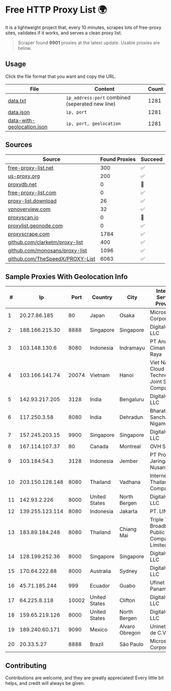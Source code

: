 
# Free HTTP Proxy List 🌍

It is a lightweight project that, every 10 minutes, scrapes lots of free-proxy sites, validates if it works, and serves a clean proxy list.


> Scraper found **9901** proxies at the latest update. Usable proxies are below.

## Usage

Click the file format that you want and copy the URL.


|File|Content|Count|
|----|-------|-----|
|[data.txt](https://raw.githubusercontent.com/themiralay/Proxy-List-World/master/data.txt)|`ip_address:port` combined (seperated new line)|1281|
|[data.json](https://raw.githubusercontent.com/themiralay/Proxy-List-World/master/data.json)|`ip, port`|1281|
|[data-with-geolocation.json](https://raw.githubusercontent.com/themiralay/Proxy-List-World/master/data-with-geolocation.json)|`ip, port, geolocation`|1281|

## Sources

|Source|Found Proxies|Succeed|
|------|-------------|-------|
|[free-proxy-list.net](https://free-proxy-list.net)|300|✅|
|[us-proxy.org](https://www.us-proxy.org)|200|✅|
|[proxydb.net](http://proxydb.net)|0|🚫|
|[free-proxy-list.com](https://free-proxy-list.com/?page=&port=&type%5B%5D=http&type%5B%5D=https&up_time=0&search=Search)|0|✅|
|[proxy-list.download](https://www.proxy-list.download/HTTP)|26|✅|
|[vpnoverview.com](https://vpnoverview.com/privacy/anonymous-browsing/free-proxy-servers)|32|✅|
|[proxyscan.io](https://www.proxyscan.io)|0|🚫|
|[proxylist.geonode.com](https://proxylist.geonode.com/api/proxy-list?limit=300&page=1&sort_by=lastChecked&sort_type=desc&protocols=http,https)|0|✅|
|[proxyscrape.com](https://api.proxyscrape.com/v2/?request=displayproxies&protocol=http&timeout=10000&country=all&ssl=all&anonymity=all)|1784|✅|
|[github.com/clarketm/proxy-list](https://raw.githubusercontent.com/clarketm/proxy-list/master/proxy-list-raw.txt)|400|✅|
|[github.com/monosans/proxy-list](https://raw.githubusercontent.com/monosans/proxy-list/main/proxies/http.txt)|1096|✅|
|[github.com/TheSpeedX/PROXY-List](https://raw.githubusercontent.com/TheSpeedX/PROXY-List/master/http.txt)|6063|✅|


## Sample Proxies With Geolocation Info

|#|Ip|Port|Country|City|Internet Service Provider|
|-|--|----|-------|----|-------------------------|
|1|20.27.86.185|80|Japan|Osaka|Microsoft Corporation|
|2|188.166.215.30|8888|Singapore|Singapore|DigitalOcean, LLC|
|3|103.148.130.6|8080|Indonesia|Indramayu|PT Anugerah Cimanuk Raya|
|4|103.166.141.74|20074|Vietnam|Hanoi|Viet NAM Cloud Technology Joint Stock Company|
|5|142.93.217.205|3128|India|Bengaluru|DigitalOcean, LLC|
|6|117.250.3.58|8080|India|Dehradun|Bharat Sanchar Nigam Ltd|
|7|157.245.203.15|9900|Singapore|Singapore|DigitalOcean, LLC|
|8|167.114.107.37|80|Canada|Montreal|OVH SAS|
|9|103.184.54.3|3128|Indonesia|Jember|PT Proxi Jaringan Nusantara|
|10|203.150.128.148|8080|Thailand|Vadhana|Internet Thailand Company Ltd|
|11|142.93.2.226|8000|United States|North Bergen|DigitalOcean, LLC|
|12|139.255.123.114|8080|Indonesia|Jakarta|PT. LINKNET|
|13|183.89.184.248|8080|Thailand|Chiang Mai|Triple T Broadband Public Company Limited|
|14|128.199.252.36|8000|Singapore|Singapore|DigitalOcean, LLC|
|15|170.64.222.88|8000|Australia|Sydney|DigitalOcean, LLC|
|16|45.71.185.244|999|Ecuador|Guabo|Ufinet Panama S.A.|
|17|64.225.8.118|10002|United States|Clifton|DigitalOcean, LLC|
|18|159.65.219.126|8000|United States|North Bergen|DigitalOcean, LLC|
|19|189.240.60.171|9090|Mexico|Alvaro Obregon|Uninet S.A. de C.V.|
|20|20.33.5.27|8888|Brazil|São Paulo|Microsoft Corporation|



## Contributing

Contributions are welcome, and they are greatly appreciated! Every
little bit helps, and credit will always be given.

